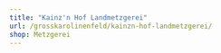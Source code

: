 ```yaml
---
title: "Kainz'n Hof Landmetzgerei"
url: /grosskarolinenfeld/kainzn-hof-landmetzgerei/
shop: Metzgerei
---
```


